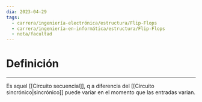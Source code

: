 ```yaml
---
dia: 2023-04-29
tags:
  - carrera/ingeniería-electrónica/estructura/Flip-Flops
  - carrera/ingeniería-en-informática/estructura/Flip-Flops
  - nota/facultad
---
```

# Definición
---
Es aquel [[Circuito secuencial]], q a diferencia del [[Circuito sincrónico|sincrónico]] puede variar en el momento que las entradas varian.
